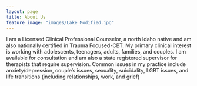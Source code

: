 ```yaml
---
layout: page
title: About Us
feature_image: "images/Lake_Modified.jpg"
---
```


I am a Licensed Clinical Professional Counselor, a north Idaho native and am also nationally certified in Trauma Focused-CBT. My primary clinical interest is working with adolescents, teenagers, adults, families, and couples. I am available for consultation and am also a state registered supervisor for therapists that require supervision. Common issues in my practice include anxiety/depression, couple’s issues, sexuality, suicidality, LGBT issues, and life transitions (including relationships, work, and grief)
